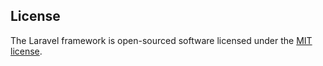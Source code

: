 


## License

The Laravel framework is open-sourced software licensed under the [MIT license](https://opensource.org/licenses/MIT).
